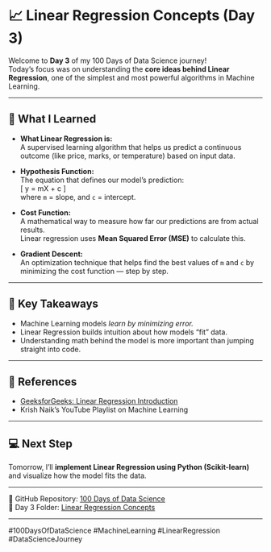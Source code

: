 # 📈 Linear Regression Concepts (Day 3)

Welcome to **Day 3** of my 100 Days of Data Science journey!  
Today’s focus was on understanding the **core ideas behind Linear Regression**, one of the simplest and most powerful algorithms in Machine Learning.

---

## 🧠 What I Learned

- **What Linear Regression is:**  
  A supervised learning algorithm that helps us predict a continuous outcome (like price, marks, or temperature) based on input data.

- **Hypothesis Function:**  
  The equation that defines our model’s prediction:  
  \[
  y = mX + c
  \]  
  where `m` = slope, and `c` = intercept.

- **Cost Function:**  
  A mathematical way to measure how far our predictions are from actual results.  
  Linear regression uses **Mean Squared Error (MSE)** to calculate this.

- **Gradient Descent:**  
  An optimization technique that helps find the best values of `m` and `c` by minimizing the cost function — step by step.

---

## 🧩 Key Takeaways

- Machine Learning models *learn by minimizing error.*
- Linear Regression builds intuition about how models “fit” data.
- Understanding math behind the model is more important than jumping straight into code.

---

## 🔗 References
- [GeeksforGeeks: Linear Regression Introduction](https://www.geeksforgeeks.org/linear-regression-introduction/)  
- Krish Naik’s YouTube Playlist on Machine Learning  

---

## 💻 Next Step
Tomorrow, I’ll **implement Linear Regression using Python (Scikit-learn)**  
and visualize how the model fits the data.

---

📂 GitHub Repository: [100 Days of Data Science](https://github.com/Data-withMirunalini/100-days-of-data-science/tree/main)  
📁 Day 3 Folder: [Linear Regression Concepts](https://github.com/Data-withMirunalini/100-days-of-data-science/blob/main/Day03_LinearRegression/Day3_Linear_Regression.ipynb)

---

#100DaysOfDataScience #MachineLearning #LinearRegression #DataScienceJourney
